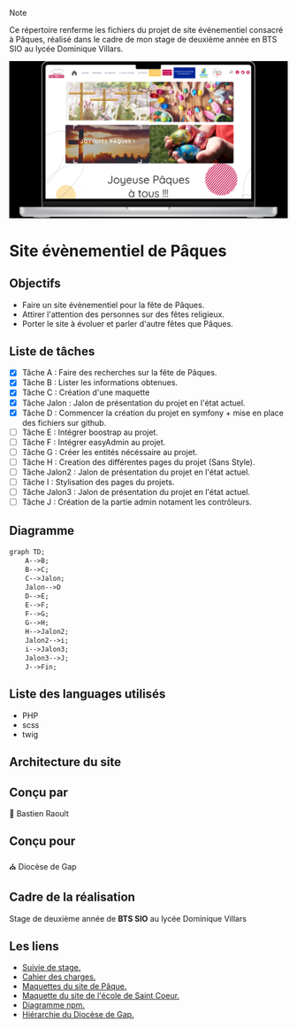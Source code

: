 > [!NOTE]
> Ce répertoire renferme les fichiers du projet de site événementiel consacré à Pâques, réalisé dans le cadre de mon stage de deuxième année en BTS SIO au lycée Dominique Villars.

![Visuel du site](./Visuel.png)
# Site évènementiel de Pâques 

 ## Objectifs
  - Faire un site évènementiel pour la fête de Pâques.
  - Attirer l'attention des personnes sur des fêtes religieux.
  - Porter le site à évoluer et parler d'autre fêtes que Pâques.

## Liste de tâches
- [X] Tâche A : Faire des recherches sur la fête de Pâques.
- [X] Tâche B : Lister les informations obtenues.
- [X] Tâche C : Création d'une maquette
- [X] Tâche Jalon : Jalon de présentation du projet en l'état actuel.
- [X] Tâche D : Commencer la création du projet en symfony + mise en place des fichiers sur github.
- [ ] Tâche E : Intégrer boostrap au projet.
- [ ] Tâche F : Intégrer easyAdmin au projet.
- [ ] Tâche G : Créer les entités nécéssaire au projet.
- [ ] Tâche H : Creation des différentes pages du projet (Sans Style).
- [ ] Tâche Jalon2 : Jalon de présentation du projet en l'état actuel.
- [ ] Tâche I : Stylisation des pages du projets.
- [ ] Tâche Jalon3 : Jalon de présentation du projet en l'état actuel.
- [ ] Tâche J : Création de la partie admin notament les contrôleurs.

## Diagramme

```mermaid
graph TD;
    A-->B;
    B-->C;
    C-->Jalon;
    Jalon-->D
    D-->E;
    E-->F;
    F-->G;
    G-->H;
    H-->Jalon2;
    Jalon2-->i;
    i-->Jalon3;
    Jalon3-->J;
    J-->Fin;
```

## Liste des languages utilisés
- PHP
- scss
- twig

## Architecture du site

## Conçu par
:wave: Bastien Raoult

## Conçu pour
:church: Diocèse de Gap

## Cadre de la réalisation
Stage de deuxième année de <b>BTS SIO</b> au lycée Dominique Villars

## Les liens
- [Suivie de stage.](https://docs.google.com/document/d/19riinlN57bzkztlI_Pb8UdQf1YqKHO0ervbC9oBJK6Q/edit#heading=h.mbjsiz6n6jlo)
- [Cahier des charges.](https://docs.google.com/document/d/1P0kyywvMcfMYqyHCLGkM-YLVYJBDp6XoYpLlRj58eXc/edit)
- [Maquettes du site de Pâque.](https://www.figma.com/file/djjyoE4gJxyb7ZBRsuklYQ/Dioc%C3%A8se-Gap?type=design&node-id=0-1&mode=design&t=xzWRQ3dhKk9a0I7z-0)
- [Maquette du site de l'école de Saint Coeur.](https://www.figma.com/file/Z88W21siLG6TkDl0R2A7S5/Ecole-Saint-Coeur?type=design&node-id=0-1&mode=design&t=YSzzvPmzmqze3jq8-0)
- [Diagramme npm.](https://app.diagrams.net/#G1FJQcjcVBjJwD1fVKMcPn8zz_wdhhxCQq)
- [Hiérarchie du Diocèse de Gap.](https://miro.com/app/board/uXjVN8CY260=/)
